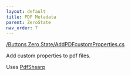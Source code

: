 ```yaml
---
layout: default
title: PDF Metadata
parent: ZeroState
nav_order: 7
---
```


[/Buttons Zero State/AddPDFcustomProperties.cs](https://github.com/giobel/ReviTab/blob/master/ReviTab/Buttons%20Zero%20State/AddPDFcustomProperties.cs)

Add custom properties to pdf files.

Uses [PdfShsarp](http://www.pdfsharp.net/PDFsharpOverview.ashx)